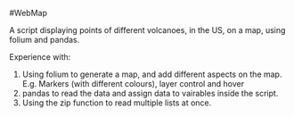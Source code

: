 #WebMap

A script displaying points of different volcanoes, in the US, on a map, using folium and pandas.

Experience with:
  1) Using folium to generate a map, and add different aspects on the map. E.g. Markers (with different colours), layer control and hover
  2) pandas to read the data and assign data to vairables inside the script.
  3) Using the zip function to read multiple lists at once.
